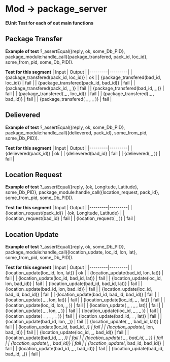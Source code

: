# Mod -> package_server 
__EUnit Test for each of out main functions__

## Package Transfer

__Example of test__
?_assertEqual({reply, ok, some_Db_PID},
              package_module:handle_call({package_transfered, pack_id, loc_id}, some_from_pid, some_Db_PID)).

__Test for this segment__
| Input   | Output  |
|---------|---------|
| {package_transfered(pack_id, loc_id)} | ok |
| {package_transfered(bad_id, loc_id)} | fail |
| {package_transfered(pack_id, bad_id)} | fail |
| {package_transfered(pack_id, _ )} | fail |
| {package_transfered(bad_id, _ )} | fail |
| {package_transfered( _ , loc_id)} | fail |
| {package_transfered( _ , bad_id)} | fail |
| {package_transfered( _ , _ )} | fail |


## Delievered

__Example of test__
?_assertEqual({reply, ok, some_Db_PID},
              package_module:handle_call({delievered, pack_id}, some_from_pid, some_Db_PID)).

__Test for this segment__
| Input   | Output  |
|---------|---------|
| {delievered(pack_id)} | ok |
| {delievered(bad_id} | fail |
| {delievered( _ )} | fail |


## Location Request

__Example of test__
?_assertEqual({reply, {ok, Longitude, Latitude}, some_Db_PID},
              package_module:handle_call({location_request, pack_id}, some_from_pid, some_Db_PID)).

__Test for this segment__
| Input   | Output  |
|---------|---------|
| {location_request(pack_id)} | {ok, Longitude, Latitude} |
| {location_request(bad_id} | fail |
| {location_request( _ )} | fail |



## Location Update

__Example of test__
?_assertEqual({reply, ok, some_Db_PID},
              package_module:handle_call({location_update, loc_id, lon, lat}, some_from_pid, some_Db_PID)).

__Test for this segment__
| Input   | Output  |
|---------|---------|
| {location_update(loc_id, lon, lat)} | ok |
| {location_update(bad_id, lon, lat)} | fail |
| {location_update(loc_id, bad_id, lat)} | fail |
| {location_update(loc_id, lon, bad_id)} | fail |
| {location_update(bad_id, bad_id, lat)} | fail |
| {location_update(bad_id, lon, bad_id)} | fail |
| {location_update(loc_id, bad_id, bad_id)} | fail |
| {location_update(bad_id, bad_id, bad_id)} | fail |
| {location_update( _ , lon, lat)} | fail |
| {location_update(loc_id, _ , lat)} | fail |
| {location_update(loc_id, lon, _ )} | fail |
| {location_update( _ , _ , lat)} | fail |
| {location_update( _ , lon, _ )} | fail |
| {location_update(loc_id, _ , _ )} | fail |
| {location_update( _ , _ , _ )} | fail |
| {location_update(bad_id, _ , lat)} | fail |
| {location_update(bad_id, lon, _)} | fail |
| {location_update( _ , bad_id, lat)} | fail |
| {location_update(loc_id, bad_id, _)} | fail |
| {location_update(_, lon, bad_id)} | fail |
| {location_update(loc_id, _, bad_id)} | fail |
| {location_update(bad_id, _ , _)} | fail |
| {location_update( _ , bad_id, _ )} | fail |
| {location_update(_, _, bad_id)} | fail |
| {location_update(_, bad_id, bad_id)} | fail |
| {location_update(bad_id, _ , bad_id)} | fail |
| {location_update(bad_id, bad_id, _)} | fail |

